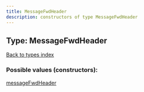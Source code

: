 ```yaml
---
title: MessageFwdHeader
description: constructors of type MessageFwdHeader
---
```

## Type: MessageFwdHeader  
[Back to types index](index.md)



### Possible values (constructors):

[messageFwdHeader](../constructors/messageFwdHeader.md)  

